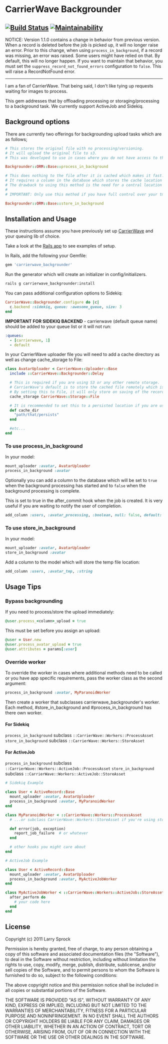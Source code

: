 # CarrierWave Backgrounder

[![Build Status](https://github.com/lardawge/carrierwave_backgrounder/actions/workflows/ruby-ci.yml/badge.svg)](https://github.com/lardawge/carrierwave_backgrounder/actions/workflows/ruby-ci.yml)
[![Maintainability](https://qlty.sh/gh/lardawge/projects/carrierwave_backgrounder/maintainability.svg)](https://qlty.sh/gh/lardawge/projects/carrierwave_backgrounder)
---
NOTICE: Version 1.1.0 contains a change in behavior from previous version. When a record is deleted before the job is picked up, it will no longer raise an error. Prior to this change, when using `process_in_background`, if a record was missing, an error was raised. Some users might have relied on that. By default, this will no longer happen. If you want to maintain that behavior, you must set the `suppress_record_not_found_errors` configuration to `false`. This will raise a RecordNotFound error.

---
I am a fan of CarrierWave. That being said, I don't like tying up requests waiting for images to process.

This gem addresses that by offloading processing or storaging/processing to a background task.
We currently support ActiveJob and Sidekiq.

## Background options

There are currently two offerings for backgrounding upload tasks which are as follows;

```ruby
# This stores the original file with no processing/versioning.
# It will upload the original file to s3.
# This was developed to use in cases where you do not have access to the cached location such as Heroku.

Backgrounder::ORM::Base::process_in_background
```

```ruby
# This does nothing to the file after it is cached which makes it fast.
# It requires a column in the database which stores the cache location set by carrierwave so the background job can access it.
# The drawback to using this method is the need for a central location to store the cached files.
#
# IMPORTANT: Only use this method if you have full control over your tmp storage directory and can mount it on every deployed server.

Backgrounder::ORM::Base::store_in_background
```

## Installation and Usage

These instructions assume you have previously set up [CarrierWave](https://github.com/jnicklas/carrierwave) and your queuing lib of choice.

Take a look at the [Rails app](spec/support/dummy_app) to see examples of setup.

In Rails, add the following your Gemfile:

```ruby
gem 'carrierwave_backgrounder'
```

Run the generator which will create an initializer in config/initializers.
```bash
rails g carrierwave_backgrounder:install
```

You can pass additional configuration options to Sidekiq:

```ruby
CarrierWave::Backgrounder.configure do |c|
  c.backend :sidekiq, queue: :awesome_queue, size: 3
end
```

**IMPORTANT FOR SIDEKIQ BACKEND** - carrierwave (default queue name) should be added to your queue list or it will not run:

```yml
:queues:
  - [carrierwave, 1]
  - default
```

In your CarrierWave uploader file you will need to add a cache directory as well as change cache_storage to File:

```ruby
class AvatarUploader < CarrierWave::Uploader::Base
  include ::CarrierWave::Backgrounder::Delay

  # This is required if you are using S3 or any other remote storage.
  # CarrierWave's default is to store the cached file remotely which is slow and uses bandwidth.
  # By setting this to File, it will only store on saving of the record.
  cache_storage CarrierWave::Storage::File

  # It is recommended to set this to a persisted location if you are using `::store_in_background`.
  def cache_dir
    "path/that/persists"
  end

  #etc...
end
```

### To use process_in_background

In your model:

```ruby
mount_uploader :avatar, AvatarUploader
process_in_background :avatar
```

Optionally you can add a column to the database which will be set to `true` when
the background processing has started and to `false` when the background processing is complete.

This is set to true in the after_commit hook when the job is created. It is very useful if you are waiting to notify the user of completion.

```ruby
add_column :users, :avatar_processing, :boolean, null: false, default: false
```

### To use store_in_background

In your model:

```ruby
mount_uploader :avatar, AvatarUploader
store_in_background :avatar
```

Add a column to the model which will store the temp file location:

```ruby
add_column :users, :avatar_tmp, :string
```

## Usage Tips

### Bypass backgrounding
If you need to process/store the upload immediately:

```ruby
@user.process_<column>_upload = true
```

This must be set before you assign an upload:

```ruby
@user = User.new
@user.process_avatar_upload = true
@user.attributes = params[:user]
```

### Override worker
To override the worker in cases where additional methods need to be called or you have app specific requirements, pass the worker class as the second argument:

```ruby
process_in_background :avatar, MyParanoidWorker
```

Then create a worker that subclasses carrierwave_backgrounder's worker.
Each method, #store_in_background and #process_in_background has there own worker.

#### For Sidekiq
`process_in_background` subclass `::CarrierWave::Workers::ProcessAsset`
`store_in_background` subclass `::CarrierWave::Workers::StoreAsset`

#### For ActiveJob
`process_in_background` subclass `::CarrierWave::Workers::ActiveJob::ProcessAsset`
`store_in_background` subclass `::CarrierWave::Workers::ActiveJob::StoreAsset`

```ruby
# Sidekiq Example

class User < ActiveRecord::Base
  mount_uploader :avatar, AvatarUploader
  process_in_background :avatar, MyParanoidWorker
end

class MyParanoidWorker < ::CarrierWave::Workers::ProcessAsset
  # ...or subclass CarrierWave::Workers::StoreAsset if you're using store_in_background

  def error(job, exception)
    report_job_failure  # or whatever
  end

  # other hooks you might care about
end
```

```ruby
# ActiveJob Example

class User < ActiveRecord::Base
  mount_uploader :avatar, AvatarUploader
  process_in_background :avatar, MyActiveJobWorker
end

class MyActiveJobWorker < ::CarrierWave::Workers::ActiveJob::StoreAsset
  after_perform do
    # your code here
  end
end
```

## License

Copyright (c) 2011 Larry Sprock

Permission is hereby granted, free of charge, to any person obtaining
a copy of this software and associated documentation files (the
"Software"), to deal in the Software without restriction, including
without limitation the rights to use, copy, modify, merge, publish,
distribute, sublicense, and/or sell copies of the Software, and to
permit persons to whom the Software is furnished to do so, subject to
the following conditions:

The above copyright notice and this permission notice shall be
included in all copies or substantial portions of the Software.

THE SOFTWARE IS PROVIDED "AS IS", WITHOUT WARRANTY OF ANY KIND,
EXPRESS OR IMPLIED, INCLUDING BUT NOT LIMITED TO THE WARRANTIES OF
MERCHANTABILITY, FITNESS FOR A PARTICULAR PURPOSE AND
NONINFRINGEMENT. IN NO EVENT SHALL THE AUTHORS OR COPYRIGHT HOLDERS BE
LIABLE FOR ANY CLAIM, DAMAGES OR OTHER LIABILITY, WHETHER IN AN ACTION
OF CONTRACT, TORT OR OTHERWISE, ARISING FROM, OUT OF OR IN CONNECTION
WITH THE SOFTWARE OR THE USE OR OTHER DEALINGS IN THE SOFTWARE.
